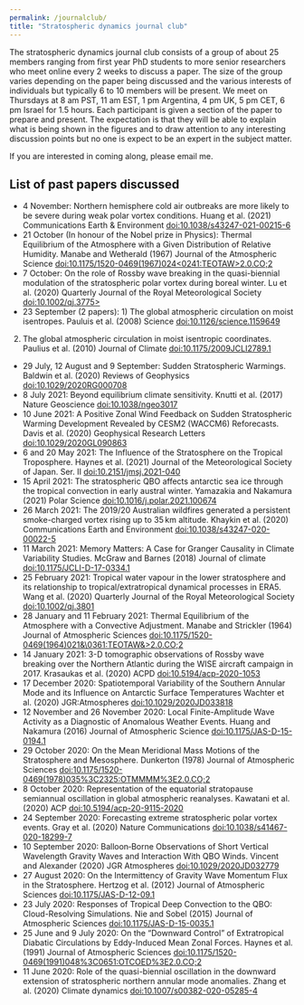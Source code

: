 ```yaml
---
permalink: /journalclub/
title: "Stratospheric dynamics journal club"
---
```

The stratospheric dynamics journal club consists of a group of about 25 members ranging from first year PhD students to more senior researchers who meet online every 2 weeks to discuss a paper. The size of the group varies depending on the paper being discussed and the various interests of individuals but typically 6 to 10 members will be present. We meet on Thursdays at 8 am PST, 11 am EST, 1 pm Argentina, 4 pm UK, 5 pm CET, 6 pm Israel for 1.5 hours. Each participant is given a section of the paper to prepare and present. The expectation is that they will be able to explain what is being shown in the figures and to draw attention to any interesting discussion points but no one is expect to be an expert in the subject matter.

If you are interested in coming along, please email me.

## List of past papers discussed
* 4 November: Northern hemisphere cold air outbreaks are more likely to be severe during weak polar vortex conditions. Huang et al. (2021) Communications Earth & Environment <a href="https://doi.org/10.1038/s43247-021-00215-6">doi:10.1038/s43247-021-00215-6</a>
* 21 October (In honour of the Nobel prize in Physics): Thermal Equilibrium of the Atmosphere with a Given Distribution of Relative Humidity. Manabe and Wetherald (1967) Journal of the Atmospheric Science <a href="https://doi.org/10.1175/1520-0469(1967)024<0241:TEOTAW>2.0.CO;2">doi:10.1175/1520-0469(1967)024<0241:TEOTAW>2.0.CO;2</a>
* 7 October: On the role of Rossby wave breaking in the quasi-biennial modulation of the stratospheric polar vortex during boreal winter. Lu et al. (2020) Quarterly Journal of the Royal Meteorological Society <a href="https://doi.org/10.1002/qj.3775">doi:10.1002/qj.3775></a>
* 23 September (2 papers): 1) The global atmospheric circulation on moist isentropes. Pauluis et al. (2008) Science <a href="https://doi.org/10.1126/science.1159649">doi:10.1126/science.1159649</a>
2) The global atmospheric circulation in moist isentropic coordinates. Paulius et al. (2010) Journal of Climate <a href="https://doi.org/10.1175/2009JCLI2789.1">doi:10.1175/2009JCLI2789.1</a>
* 29 July, 12 August and 9 September: Sudden Stratospheric Warmings. Baldwin et al. (2020) Reviews of Geophysics <a href="https://doi.org/10.1029/2020RG000708">doi:10.1029/2020RG000708</a>
* 8 July 2021: Beyond equilibrium climate sensitivity. Knutti et al. (2017) Nature Geoscience <a href="https://doi.org/10.1038/ngeo3017">doi:10.1038/ngeo3017</a>
* 10 June 2021: A Positive Zonal Wind Feedback on Sudden Stratospheric Warming Development Revealed by CESM2 (WACCM6) Reforecasts. Davis et al. (2020) Geophysical Research Letters <a href="https://doi.org/10.1029/2020GL090863">doi:10.1029/2020GL090863</a>
* 6 and 20 May 2021: The Influence of the Stratosphere on the Tropical Troposphere. Haynes et al. (2021) Journal of the Meteorological Society of Japan. Ser. II <a href="https://doi.org/10.2151/jmsj.2021-040">doi:10.2151/jmsj.2021-040</a>
* 15 April 2021: The stratospheric QBO affects antarctic sea ice through the tropical
convection in early austral winter. Yamazakia and Nakamura (2021) Polar Science <a href="https://doi.org/10.1016/j.polar.2021.100674">doi:10.1016/j.polar.2021.100674</a>
* 26 March 2021: The 2019/20 Australian wildfires generated a persistent smoke-charged vortex rising up to 35 km altitude. Khaykin et al. (2020) Communications Earth and Environment <a href="https://doi.org/10.1038/s43247-020-00022-5">doi:10.1038/s43247-020-00022-5</a>
* 11 March 2021: Memory Matters: A Case for Granger Causality in Climate Variability Studies. McGraw and Barnes (2018) Journal of climate <a href="https://doi.org/10.1175/JCLI-D-17-0334.1">doi:10.1175/JCLI-D-17-0334.1</a>
* 25 February 2021: Tropical water vapour in the lower stratosphere and its relationship to tropical/extratropical dynamical processes in ERA5. Wang et al. (2020) Quarterly Journal of the Royal Meteorological Society <a href="https://doi.org/10.1002/qj.3801">doi:10.1002/qj.3801</a>
* 28 January and 11 February 2021: Thermal Equilibrium of the Atmosphere with a Convective Adjustment. Manabe and Strickler (1964) Journal of Atmospheric Sciences <a href="https://doi.org/10.1175/1520-0469(1964)021<0361:TEOTAW>2.0.CO;2">doi:10.1175/1520-0469(1964)021&\0361:TEOTAW\&>2.0.CO;2</a>
* 14 January 2021: 3-D tomographic observations of Rossby wave breaking over the Northern Atlantic during the WISE aircraft campaign in 2017. Krasaukas et al. (2020) ACPD <a href="https://doi.org/10.5194/acp-2020-1053">doi:10.5194/acp-2020-1053</a>
* 17 December 2020: Spatiotemporal Variability of the Southern Annular Mode and its Influence on Antarctic Surface Temperatures Wachter et al. (2020) JGR:Atmospheres <a href="https://doi.org/10.1029/2020JD033818">doi:10.1029/2020JD033818</a>
* 12 November and 26 November 2020: Local Finite-Amplitude Wave Activity as a Diagnostic of Anomalous Weather Events. Huang and Nakamura (2016) Journal of Atmospheric Science <a href="https://doi.org/10.1175/JAS-D-15-0194.1">doi:10.1175/JAS-D-15-0194.1</a>
* 29 October 2020: On the Mean Meridional Mass Motions of the Stratosphere and Mesosphere. Dunkerton (1978) Journal of Atmospheric Sciences <a href="https://doi.org/10.1175/1520-0469(1978)035%3C2325:OTMMMM%3E2.0.CO;2">doi:10.1175/1520-0469(1978)035%3C2325:OTMMMM%3E2.0.CO;2</a>
* 8 October 2020: Representation of the equatorial stratopause semiannual oscillation in global atmospheric reanalyses. Kawatani et al. (2020) ACP <a href="https://doi.org/10.5194/acp-20-9115-2020">doi:10.5194/acp-20-9115-2020</a>
* 24 September 2020: Forecasting extreme stratospheric polar vortex events. Gray et al. (2020) Nature Communications <a href="https://doi.org/10.1038/s41467-020-18299-7">doi:10.1038/s41467-020-18299-7</a>
* 10 September 2020: Balloon‐Borne Observations of Short Vertical Wavelength Gravity Waves and Interaction With QBO Winds. Vincent and Alexander (2020) JGR Atmospheres <a href="https://doi.org/10.1029/2020JD032779">doi:10.1029/2020JD032779</a>
* 27 August 2020: On the Intermittency of Gravity Wave Momentum Flux in the Stratosphere. Hertzog et al. (2012) Journal of Atmospheric Sciences <a href="https://doi.org/10.1175/JAS-D-12-09.1">doi:10.1175/JAS-D-12-09.1</a>
* 23 July 2020: Responses of Tropical Deep Convection to the QBO: Cloud-Resolving Simulations. Nie and Sobel (2015) Journal of Atmospheric Sciences <a href="https://doi.org/10.1175/JAS-D-15-0035.1">doi:10.1175/JAS-D-15-0035.1</a> 
* 25 June and 9 July 2020: On the “Downward Control” of Extratropical Diabatic Circulations by Eddy-Induced Mean Zonal Forces. Haynes et al. (1991) Journal of Atmospheric Sciences <a href="https://doi.org/10.1175/1520-0469(1991)048%3C0651:OTCOED%3E2.0.CO;2">doi:10.1175/1520-0469(1991)048%3C0651:OTCOED%3E2.0.CO;2</a>
* 11 June 2020: Role of the quasi-biennial oscillation in the downward extension of stratospheric northern annular mode anomalies. Zhang et al. (2020) Climate dynamics <a href="https://doi.org/10.1007/s00382-020-05285-4">doi:10.1007/s00382-020-05285-4</a>
